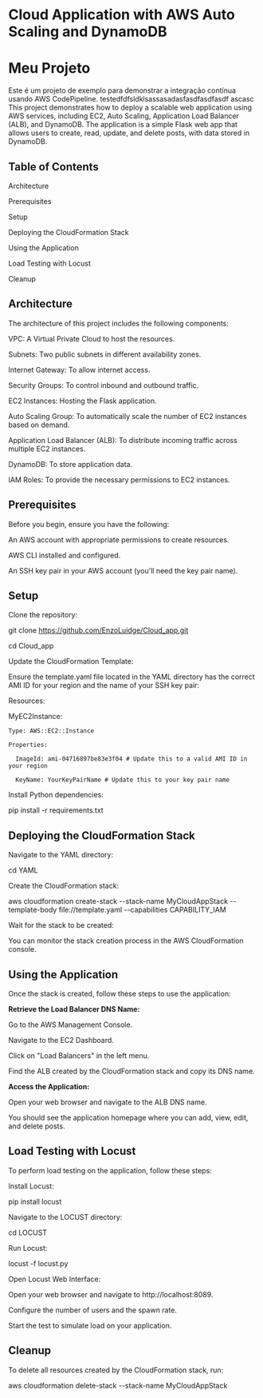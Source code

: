 # Cloud Application with AWS Auto Scaling and DynamoDB
# Meu Projeto

Este é um projeto de exemplo para demonstrar a integração contínua usando AWS CodePipeline.
testedfdfsldklsassasadasfasdfasdfasdf
ascasc
This project demonstrates how to deploy a scalable web application using AWS services, including EC2, Auto Scaling, Application Load Balancer (ALB), and DynamoDB. The application is a simple Flask web app that allows users to create, read, update, and delete posts, with data stored in DynamoDB.

## Table of Contents

Architecture

Prerequisites

Setup

Deploying the CloudFormation Stack

Using the Application

Load Testing with Locust

Cleanup


## Architecture

The architecture of this project includes the following components:

VPC: A Virtual Private Cloud to host the resources.

Subnets: Two public subnets in different availability zones.

Internet Gateway: To allow internet access.

Security Groups: To control inbound and outbound traffic.

EC2 Instances: Hosting the Flask application.

Auto Scaling Group: To automatically scale the number of EC2 instances based on demand.

Application Load Balancer (ALB): To distribute incoming traffic across multiple EC2 instances.

DynamoDB: To store application data.

IAM Roles: To provide the necessary permissions to EC2 instances.


## Prerequisites

Before you begin, ensure you have the following:

An AWS account with appropriate permissions to create resources.

AWS CLI installed and configured.

An SSH key pair in your AWS account (you'll need the key pair name).

## Setup

Clone the repository:

git clone https://github.com/EnzoLuidge/Cloud_app.git

cd Cloud_app

Update the CloudFormation Template:

Ensure the template.yaml file located in the YAML directory has the correct AMI ID for your region and the name of your SSH key pair:


Resources:

  MyEC2Instance:
  
    Type: AWS::EC2::Instance
    
    Properties:
    
      ImageId: ami-04716897be83e3f04 # Update this to a valid AMI ID in your region
      
      KeyName: YourKeyPairName # Update this to your key pair name

Install Python dependencies:

pip install -r requirements.txt

## Deploying the CloudFormation Stack

Navigate to the YAML directory:

cd YAML

Create the CloudFormation stack:

aws cloudformation create-stack --stack-name MyCloudAppStack --template-body file://template.yaml --capabilities CAPABILITY_IAM

Wait for the stack to be created:

You can monitor the stack creation process in the AWS CloudFormation console.

## Using the Application

Once the stack is created, follow these steps to use the application:

**Retrieve the Load Balancer DNS Name:**

Go to the AWS Management Console.

Navigate to the EC2 Dashboard.

Click on "Load Balancers" in the left menu.

Find the ALB created by the CloudFormation stack and copy its DNS name.

**Access the Application:**

Open your web browser and navigate to the ALB DNS name.

You should see the application homepage where you can add, view, edit, and delete posts.

## Load Testing with Locust

To perform load testing on the application, follow these steps:

Install Locust:

pip install locust

Navigate to the LOCUST directory:

cd LOCUST

Run Locust:

locust -f locust.py

Open Locust Web Interface:

Open your web browser and navigate to http://localhost:8089.

Configure the number of users and the spawn rate.

Start the test to simulate load on your application.

## Cleanup

To delete all resources created by the CloudFormation stack, run:

aws cloudformation delete-stack --stack-name MyCloudAppStack
